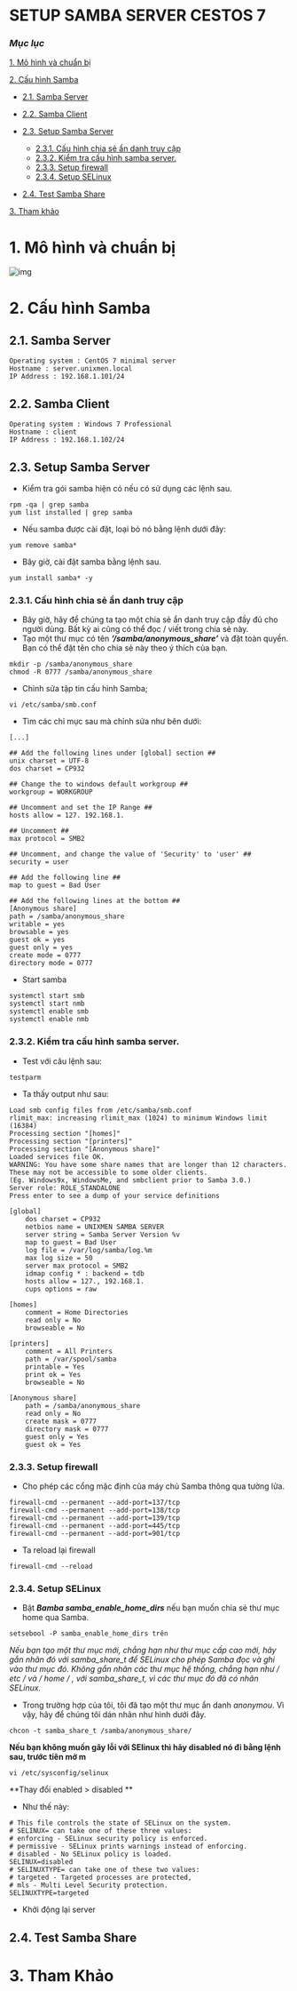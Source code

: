 # SETUP SAMBA SERVER CESTOS 7

### ***Mục lục***

[1.	Mô hình và chuẩn bị](#1)

[2.	Cấu hình Samba](#2)

- [2.1.	Samba Server](#2.1)

- [2.2.	Samba Client](#2.2)

- [2.3.	Setup Samba Server](#2.3)

  - [2.3.1. Cấu hình chia sẻ ẩn danh truy cập](#2.3.1)
  - [2.3.2. Kiểm tra cấu hình samba server.](#2.3.2)
  - [2.3.3. Setup firewall](#2.3.3)
  - [2.3.4. Setup SELinux ](#2.3.4)

- [2.4. Test Samba Share](#2.4)

[3. Tham khảo](#3)

<a name = '1'></a>
# 1. Mô hình và chuẩn bị
![img](../images/mohinh_samba.png)

<a name = '2'></a>
# 2. Cấu hình Samba
<a name = '2.1'></a>

## 2.1. Samba Server
```
Operating system : CentOS 7 minimal server
Hostname : server.unixmen.local
IP Address : 192.168.1.101/24
```

<a name = '2.2'></a>
## 2.2. Samba Client
```
Operating system : Windows 7 Professional
Hostname : client
IP Address : 192.168.1.102/24
```
<a name = '2.3'></a>
## 2.3. Setup Samba Server
- Kiểm tra gói samba hiện có nếu có sử dụng các lệnh sau.
```
rpm -qa | grep samba
yum list installed | grep samba
```
- Nếu samba được cài đặt, loại bỏ nó bằng lệnh dưới đây:
```
yum remove samba*
```
- Bây giờ, cài đặt samba bằng lệnh sau.
```
yum install samba* -y
```
<a name = '2.3.1'></a>
### 2.3.1. Cấu hình chia sẻ ẩn danh truy cập
- Bây giờ, hãy để chúng ta tạo một chia sẻ ẩn danh truy cập đầy đủ cho người dùng. Bất kỳ ai cũng có thể đọc / viết trong chia sẻ này.
- Tạo một thư mục có tên ***‘/samba/anonymous_share’*** và đặt toàn quyền. Bạn có thể đặt tên cho chia sẻ này theo ý thích của bạn.
```
mkdir -p /samba/anonymous_share
chmod -R 0777 /samba/anonymous_share
```
- Chỉnh sửa tập tin cấu hình Samba;
```
vi /etc/samba/smb.conf
```
- Tìm các chỉ mục sau mà chỉnh sửa như bên dưới:
```
[...]

## Add the following lines under [global] section ##
unix charset = UTF-8
dos charset = CP932

## Change the to windows default workgroup ##
workgroup = WORKGROUP

## Uncomment and set the IP Range ##
hosts allow = 127. 192.168.1.

## Uncomment ##
max protocol = SMB2

## Uncomment, and change the value of 'Security' to 'user' ## 
security = user

## Add the following line ##
map to guest = Bad User

## Add the following lines at the bottom ##
[Anonymous share]
path = /samba/anonymous_share
writable = yes
browsable = yes
guest ok = yes
guest only = yes
create mode = 0777
directory mode = 0777
```

- Start samba 
```
systemctl start smb
systemctl start nmb
systemctl enable smb
systemctl enable nmb
```

<a name = '2.3.2'></a>
### 2.3.2. Kiểm tra cấu hình samba server.
- Test với câu lệnh sau:
```
testparm
```
- Ta thấy output như sau:
```
Load smb config files from /etc/samba/smb.conf
rlimit_max: increasing rlimit_max (1024) to minimum Windows limit (16384)
Processing section "[homes]"
Processing section "[printers]"
Processing section "[Anonymous share]"
Loaded services file OK.
WARNING: You have some share names that are longer than 12 characters.
These may not be accessible to some older clients.
(Eg. Windows9x, WindowsMe, and smbclient prior to Samba 3.0.)
Server role: ROLE_STANDALONE
Press enter to see a dump of your service definitions

[global]
    dos charset = CP932
    netbios name = UNIXMEN SAMBA SERVER
    server string = Samba Server Version %v
    map to guest = Bad User
    log file = /var/log/samba/log.%m
    max log size = 50
    server max protocol = SMB2
    idmap config * : backend = tdb
    hosts allow = 127., 192.168.1.
    cups options = raw

[homes]
    comment = Home Directories
    read only = No
    browseable = No

[printers]
    comment = All Printers
    path = /var/spool/samba
    printable = Yes
    print ok = Yes
    browseable = No

[Anonymous share]
    path = /samba/anonymous_share
    read only = No
    create mask = 0777
    directory mask = 0777
    guest only = Yes
    guest ok = Yes
```

<a name = '2.3.3'></a>
### 2.3.3. Setup firewall
- Cho phép các cổng mặc định của máy chủ Samba thông qua tường lửa.
```
firewall-cmd --permanent --add-port=137/tcp
firewall-cmd --permanent --add-port=138/tcp
firewall-cmd --permanent --add-port=139/tcp
firewall-cmd --permanent --add-port=445/tcp
firewall-cmd --permanent --add-port=901/tcp
```
- Ta reload lại firewall
```
firewall-cmd --reload
```

<a name = '2.3.4'></a>
### 2.3.4. Setup SELinux
- Bật ***Bamba samba_enable_home_dirs*** nếu bạn muốn chia sẻ thư mục home qua Samba.
```
setsebool -P samba_enable_home_dirs trên
```
*Nếu bạn tạo một thư mục mới, chẳng hạn như thư mục cấp cao mới, hãy gắn nhãn đó với samba_share_t để SELinux cho phép Samba đọc và ghi vào thư mục đó. Không gắn nhãn các thư mục hệ thống, chẳng hạn như / etc / và / home / , với samba_share_t, vì các thư mục đó đã có nhãn SELinux.*
- Trong trường hợp của tôi, tôi đã tạo một thư mục ẩn danh *anonymou*. Vì vậy, hãy để chúng tôi dán nhãn như hình dưới đây.
```
chcon -t samba_share_t /samba/anonymous_share/
```
**Nếu bạn không muốn gây lỗi với SElinux thì hãy disabled nó đi bằng lệnh sau, trước tiên mở m**

```
vi /etc/sysconfig/selinux
```
**Thay đổi enabled > disabled **
- Như thế này:
```
# This file controls the state of SELinux on the system.
# SELINUX= can take one of these three values:
# enforcing - SELinux security policy is enforced.
# permissive - SELinux prints warnings instead of enforcing.
# disabled - No SELinux policy is loaded.
SELINUX=disabled
# SELINUXTYPE= can take one of these two values:
# targeted - Targeted processes are protected,
# mls - Multi Level Security protection.
SELINUXTYPE=targeted
```
- Khởi động lại server 

<a name = '2.4'></a>
## 2.4. Test Samba Share


<a name = '3'></a>
# 3. Tham Khảo
